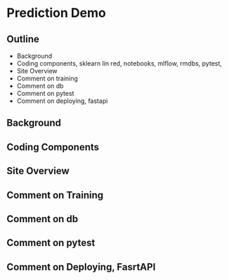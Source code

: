 # Prediction Demo

## Outline
- Background
- Coding components, sklearn lin red, notebooks, mlflow, rmdbs, pytest, 
- Site Overview
- Comment on training
- Comment on db
- Comment on pytest
- Comment on deploying, fastapi

## Background


## Coding Components


## Site Overview


## Comment on Training


## Comment on db


## Comment on pytest


## Comment on Deploying, FasrtAPI
